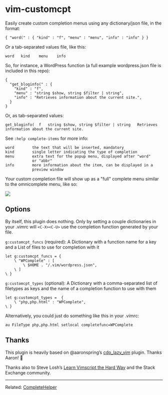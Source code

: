 # vim-customcpt

Easily create custom completion menus using any dictionary/json file, in the format:

`{ "word(" : { "kind" : "f", "menu" : "menu", "info" : "info" } }`

*Or* a tab-separated values file, like this:

`word   kind    menu    info`

So, for instance, a WordPress function (a full example wordpress.json file is included in this repo):

```
{
  "get_bloginfo(" : {
    "kind" : "f",
    "menu" : "string $show, string $filter | string",
    "info" : "Retrieves information about the current site.",
  }
}
```


Or, as tab-separated values:

`get_bloginfo(	f	string $show, string $filter | string	Retrieves information about the current site.`

See `:help complete-items` for more info:

```
word		the text that will be inserted, mandatory
kind		single letter indicating the type of completion
menu		extra text for the popup menu, displayed after "word"
            or "abbr"
info		more information about the item, can be displayed in a
            preview window
```

Your custom completion file will show up as a "full" complete menu similar to the omnicomplete menu, like so:

![](http://i.imgur.com/rxbVIdH.png)

## Options

By itself, this plugin does nothing. Only by setting a couple dictionaries in your .vimrc will `<C-X><C-U>` use the completion function generated by your file.

`g:customcpt_funcs` (required): A Dictionary with a function name for a key and a List of files to use for completion with it

```
let g:customcpt_funcs = {
	\ "WPComplete" : [
		\ $HOME . "/.vim/wordpress.json",
	\ ]
\ }
```

`g:customcpt_types` (optional): A Dictionary with a comma-separated list of filetypes as keys and the name of a completion function to use with them

```
let g:customcpt_types =  {
	\ "php,php.html" : "WPComplete",
\ }
```

Alternatively, you could just do something like this in your .vimrc:

`au FileType php,php.html setlocal completefunc=WPComplete`

## Thanks

This plugin is heavily based on @aaronspring&rsquo;s [cdo_lazy_vim](https://github.com/aaronspring/cdo_lazy_vim) plugin. Thanks Aaron! &#x1F44B;

Thanks also to Steve Losh&rsquo;s [Learn Vimscript the Hard Way](http://learnvimscriptthehardway.stevelosh.com) and the Stack Exchange community.

---

Related: [CompleteHelper](http://www.vim.org/scripts/script.php?script_id=3914)
